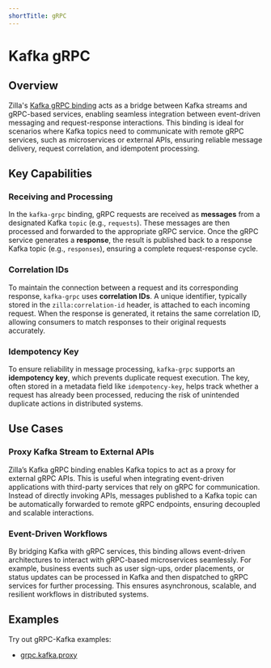```yaml
---
shortTitle: gRPC
---
```


# Kafka gRPC

## Overview

Zilla's [Kafka gRPC binding](../../../reference/config/bindings/kafka-grpc/README.md) acts as a bridge between Kafka streams and gRPC-based services, enabling seamless integration between event-driven messaging and request-response interactions. This binding is ideal for scenarios where Kafka topics need to communicate with remote gRPC services, such as microservices or external APIs, ensuring reliable message delivery, request correlation, and idempotent processing.

## Key Capabilities

### Receiving and Processing

In the `kafka-grpc` binding, gRPC requests are received as **messages** from a designated Kafka `topic` (e.g., `requests`). These messages are then processed and forwarded to the appropriate gRPC service. Once the gRPC service generates a **response**, the result is published back to a response Kafka topic (e.g., `responses`), ensuring a complete request-response cycle.

### Correlation IDs

To maintain the connection between a request and its corresponding response, `kafka-grpc` uses **correlation IDs**. A unique identifier, typically stored in the `zilla:correlation-id` header, is attached to each incoming request. When the response is generated, it retains the same correlation ID, allowing consumers to match responses to their original requests accurately.

### Idempotency Key

To ensure reliability in message processing, `kafka-grpc` supports an **idempotency key**, which prevents duplicate request execution. The key, often stored in a metadata field like `idempotency-key`, helps track whether a request has already been processed, reducing the risk of unintended duplicate actions in distributed systems.

## Use Cases

### Proxy Kafka Stream to External APIs

Zilla’s Kafka gRPC binding enables Kafka topics to act as a proxy for external gRPC APIs. This is useful when integrating event-driven applications with third-party services that rely on gRPC for communication. Instead of directly invoking APIs, messages published to a Kafka topic can be automatically forwarded to remote gRPC endpoints, ensuring decoupled and scalable interactions.

### Event-Driven Workflows

By bridging Kafka with gRPC services, this binding allows event-driven architectures to interact with gRPC-based microservices seamlessly. For example, business events such as user sign-ups, order placements, or status updates can be processed in Kafka and then dispatched to gRPC services for further processing. This ensures asynchronous, scalable, and resilient workflows in distributed systems.

## Examples

Try out gRPC-Kafka examples:

- [grpc.kafka.proxy](https://github.com/aklivity/zilla-examples/tree/main/grpc.kafka.proxy)
